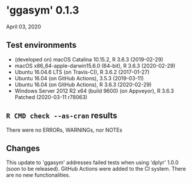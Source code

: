 # 'ggasym' 0.1.3

April 03, 2020


## Test environments
* (developed on) macOS Catalina 10.15.2, R 3.6.3 (2019-02-29)
* macOS x86_64-apple-darwin15.6.0 (64-bit), R 3.6.3 (2020-02-29)
* Ubuntu 16.04.6 LTS (on Travis-CI), R 3.6.2 (2017-01-27)
* Ubuntu 16.04 (on GitHub Actions), 3.5.3 (2019-03-11)
* Ubuntu 16.04 (on GitHub Actions), R 3.6.3 (2020-02-29)
* Windows Server 2012 R2 x64 (build 9600) (on Appveyor), R 3.6.3 Patched (2020-03-11 r78063)


## `R CMD check --as-cran` results
There were no ERRORs, WARNINGs, nor NOTEs


## Changes

This update to 'ggasym' addresses failed tests when using 'dplyr' 1.0.0 (soon to be released).
GitHub Actions were added to the CI system.
There are no new functionalities.
